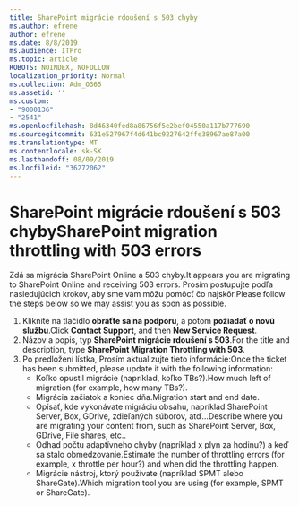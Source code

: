 ```yaml
---
title: SharePoint migrácie rdoušení s 503 chyby
ms.author: efrene
author: efrene
ms.date: 8/8/2019
ms.audience: ITPro
ms.topic: article
ROBOTS: NOINDEX, NOFOLLOW
localization_priority: Normal
ms.collection: Adm_O365
ms.assetid: ''
ms.custom:
- "9000136"
- "2541"
ms.openlocfilehash: 8d46340fed8a86756f5e2bef04550a117b777690
ms.sourcegitcommit: 631e527967f4d641bc9227642ffe38967ae87a00
ms.translationtype: MT
ms.contentlocale: sk-SK
ms.lasthandoff: 08/09/2019
ms.locfileid: "36272062"
---
```

# <a name="sharepoint-migration-throttling-with-503-errors"></a><span data-ttu-id="855e0-102">SharePoint migrácie rdoušení s 503 chyby</span><span class="sxs-lookup"><span data-stu-id="855e0-102">SharePoint migration throttling with 503 errors</span></span>

<span data-ttu-id="855e0-103">Zdá sa migrácia SharePoint Online a 503 chyby.</span><span class="sxs-lookup"><span data-stu-id="855e0-103">It appears you are migrating to SharePoint Online and receiving 503 errors.</span></span> <span data-ttu-id="855e0-104">Prosím postupujte podľa nasledujúcich krokov, aby sme vám môžu pomôcť čo najskôr.</span><span class="sxs-lookup"><span data-stu-id="855e0-104">Please follow the steps below so we may assist you as soon as possible.</span></span> 

1. <span data-ttu-id="855e0-105">Kliknite na tlačidlo **obráťte sa na podporu**, a potom **požiadať o novú službu**.</span><span class="sxs-lookup"><span data-stu-id="855e0-105">Click **Contact Support**, and then **New Service Request**.</span></span>
2. <span data-ttu-id="855e0-106">Názov a popis, typ **SharePoint migrácie rdoušení s 503**.</span><span class="sxs-lookup"><span data-stu-id="855e0-106">For the title and description, type **SharePoint Migration Throttling with 503**.</span></span>
3. <span data-ttu-id="855e0-107">Po predložení lístka, Prosím aktualizujte tieto informácie:</span><span class="sxs-lookup"><span data-stu-id="855e0-107">Once the ticket has been submitted, please update it with the following information:</span></span>
    - <span data-ttu-id="855e0-108">Koľko opustil migrácie (napríklad, koľko TBs?).</span><span class="sxs-lookup"><span data-stu-id="855e0-108">How much left of migration (for example, how many TBs?).</span></span>
    - <span data-ttu-id="855e0-109">Migrácia začiatok a koniec dňa.</span><span class="sxs-lookup"><span data-stu-id="855e0-109">Migration start and end date.</span></span>
    - <span data-ttu-id="855e0-110">Opísať, kde vykonávate migráciu obsahu, napríklad SharePoint Server, Box, GDrive, zdieľaných súborov, atď...</span><span class="sxs-lookup"><span data-stu-id="855e0-110">Describe where you are migrating your content from, such as SharePoint Server, Box, GDrive, File shares, etc..</span></span>
    - <span data-ttu-id="855e0-111">Odhad počtu adaptívneho chyby (napríklad x plyn za hodinu?) a keď sa stalo obmedzovanie.</span><span class="sxs-lookup"><span data-stu-id="855e0-111">Estimate the number of throttling errors (for example, x throttle per hour?) and when did the throttling happen.</span></span>
    - <span data-ttu-id="855e0-112">Migrácie nástroj, ktorý používate (napríklad SPMT alebo ShareGate).</span><span class="sxs-lookup"><span data-stu-id="855e0-112">Which migration tool you are using (for example, SPMT or ShareGate).</span></span>


